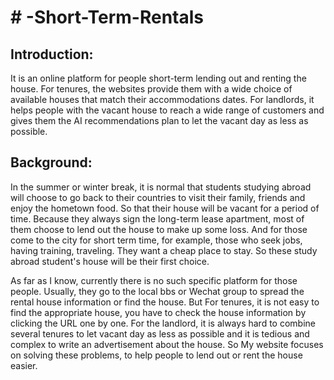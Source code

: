 <h1># -Short-Term-Rentals</h1>

<h2>Introduction:</h2>
<p>
  It is an online platform for people short-term lending out and renting the house. For tenures, the websites provide them with a wide choice of available houses that match their accommodations dates. For landlords, it helps people with the vacant house to reach a wide range of customers and gives them the AI recommendations plan to let the vacant day as less as possible.
</p>

<h2>Background:</h2>
<p>
  In the summer or winter break, it is normal that students studying abroad will choose to go back to their countries to visit their family, friends and enjoy the hometown food. So that their house will be vacant for a period of time. Because they always sign the long-term lease apartment, most of them choose to lend out the house to make up some loss. And for those come to the city for short term time, for example, those who seek jobs, having training, traveling. They want a cheap place to stay. So these study abroad student's house will be their first choice.
</p>
<p>
As far as I know, currently there is no such specific platform for those people. Usually, they go to the local bbs or Wechat group to spread the rental house information or find the house. But For tenures, it is not easy to find the appropriate house, you have to check the house information by clicking the URL one by one. For the landlord, it is always hard to combine several tenures to let vacant day as less as possible and it is tedious and complex to write an advertisement about the house. So My website focuses on solving these problems, to help people to lend out or rent the house easier.
</p>
